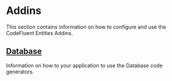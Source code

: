 # Addins

This section contains information on how to configure and use the CodeFluent Entities Addins.

## [Database](addins/database.md)

Information on how to your application to use the Database code generators.